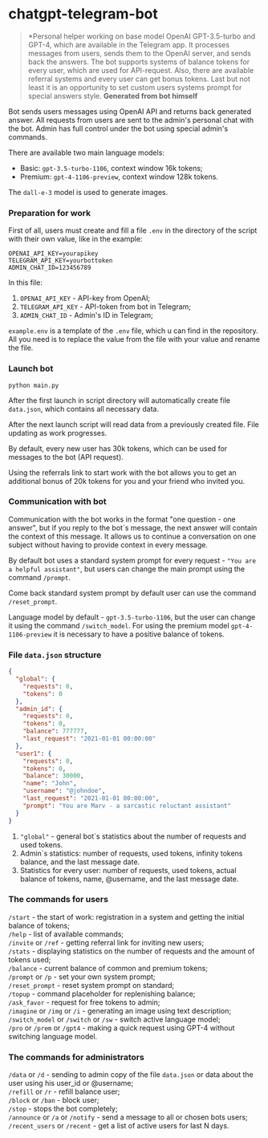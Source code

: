 # chatgpt-telegram-bot
>*Personal helper working on base model OpenAI GPT-3.5-turbo and GPT-4, which are available in the Telegram app. It processes messages from users, sends them to the OpenAI server, and sends back the answers. 
The bot supports systems of balance tokens for every user, which are used for API-request. Also, there are available referral systems and every user can get bonus tokens.
>Last but not least it is an opportunity to set custom users systems prompt for special answers style. 
**Generated from bot himself**

Bot sends users messages using OpenAI API and returns back generated answer. All requests from users are sent to the admin's personal chat with the bot.
Admin has full control under the bot using special admin's commands.

There are available two main language models:  
- Basic: `gpt-3.5-turbo-1106`, context window 16k tokens;
- Premium: `gpt-4-1106-preview`, context window 128k tokens.     

The `dall-e-3` model is used to generate images.

### Preparation for work

First of all, users must create and fill a file `.env` in the directory of the script with their own value, like in the example:
```env
OPENAI_API_KEY=yourapikey  
TELEGRAM_API_KEY=yourbottoken  
ADMIN_CHAT_ID=123456789
```

In this file:  
1. `OPENAI_API_KEY` - API-key from OpenAI;
2. `TELEGRAM_API_KEY` - API-token from bot in Telegram;
3. `ADMIN_CHAT_ID` - Admin's ID in Telegram;

`example.env` is a template of the `.env` file, which u can find in the repository.
All you need is to replace the value from the file with your value and rename the file.

### Launch bot
`python main.py`  

After the first launch in script directory will automatically create file `data.json`, which contains all necessary data.

After the next launch script will read data from a previously created file.
File updating as work progresses.

By default, every new user has 30k tokens, which can be used for messages to the bot (API request).

Using the referrals link to start work with the bot allows you to get an additional bonus of 20k tokens for you and your friend who invited you.

### Communication with bot
Communication with the bot works in the format "one question - one answer", but if you reply to the bot`s message, the next answer will contain the context of this message.
It allows us to continue a conversation on one subject without having to provide context in every message.

By default bot uses a standard system prompt for every request - `"You are a helpful assistant"`,
but users can change the main prompt using the command `/prompt`.

Come back standard system prompt by default user can use the command `/reset_prompt`. 

Language model by default - `gpt-3.5-turbo-1106`, but the user can change it using the command `/switch_model`. For using the premium model `gpt-4-1106-preview` it is necessary to have a positive balance of tokens.
### File `data.json` structure

```json
{
  "global": {
    "requests": 0,
    "tokens": 0
  },
  "admin_id": {
    "requests": 0,
    "tokens": 0,
    "balance": 777777,
    "last_request": "2021-01-01 00:00:00"
  },
  "user1": {
    "requests": 0,
    "tokens": 0,
    "balance": 30000,
    "name": "John",
    "username": "@johndoe",
    "last_request": "2021-01-01 00:00:00",
    "prompt": "You are Marv - a sarcastic reluctant assistant"
  }
}
```
1. `"global"` - general bot`s statistics about the number of requests and used tokens.
2. Admin`s statistics: number of requests, used tokens, infinity tokens balance, and the last message date. 
3. Statistics for every user: number of requests, used tokens, actual balance of tokens, name, @username, and the last message date.

### The commands for users  
`/start` - the start of work: registration in a system and getting the initial balance of tokens;   
`/help` - list of available commands;  
`/invite` or `/ref` - getting referral link for inviting new users;  
`/stats` - displaying statistics on the number of requests and the amount of tokens used;   
`/balance` - current balance of common and premium tokens;  
`/prompt` or `/p` - set your own system prompt;  
`/reset_prompt` - reset system prompt on standard;  
`/topup` - command placeholder for replenishing balance;  
`/ask_favor` - request for free tokens to admin;  
`/imagine` or `/img` or `/i` - generating an image using text description;  
`/switch_model` or `/switch` or `/sw` - switch active language model;  
`/pro` or `/prem` or `/gpt4` - making a quick request using GPT-4 without switching language model. 

### The commands for administrators  
`/data` or `/d` - sending to admin copy of the file `data.json` or data about the user using his user_id or @username;  
`/refill` or `/r` - refill balance user;  
`/block` or `/ban` - block user;  
`/stop` - stops the bot completely;  
`/announce` or `/a` or `/notify` - send a message to all or chosen bots users;  
`/recent_users` or `/recent` - get a list of active users for last N days.  
